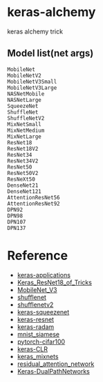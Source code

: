 # keras-alchemy
keras alchemy trick

## Model list(net args)
```
MobileNet
MobileNetV2
MobileNetV3Small
MobileNetV3Large
NASNetMobile
NASNetLarge
SqueezeNet
ShuffleNet
ShuffleNetV2
MixNetSmall
MixNetMedium
MixNetLarge
ResNet18
ResNet18V2
ResNet34
ResNet34V2
ResNet50
ResNet50V2
ResNeXt50
DenseNet21
DenseNet121
AttentionResNet56
AttentionResNet92
DPN92
DPN98
DPN107
DPN137
```

# Reference
* [keras-applications](https://github.com/keras-team/keras-applications)
* [Keras_ResNet18_of_Tricks](https://github.com/Tony607/Keras_Bag_of_Tricks)
* [MobileNet_V3](https://github.com/godofpdog/MobileNetV3_keras/)
* [shufflenet](https://github.com/scheckmedia/keras-shufflenet/)
* [shufflenetv2](https://github.com/opconty/keras-shufflenetV2/)
* [keras-squeezenet](https://github.com/rcmalli/keras-squeezenet/)
* [keras-resnet](https://github.com/broadinstitute/keras-resnet)
* [keras-radam](https://github.com/CyberZHG/keras-radam)
* [mnist_siamese](https://github.com/keras-team/keras/blob/master/examples/mnist_siamese.py)
* [pytorch-cifar100](https://github.com/weiaicunzai/pytorch-cifar100)
* [keras-CLR](https://github.com/bckenstler/CLR)
* [keras_mixnets](https://github.com/titu1994/keras_mixnets)
* [residual_attention_network](https://github.com/qubvel/residual_attention_network)
* [Keras-DualPathNetworks](https://github.com/titu1994/Keras-DualPathNetworks)
